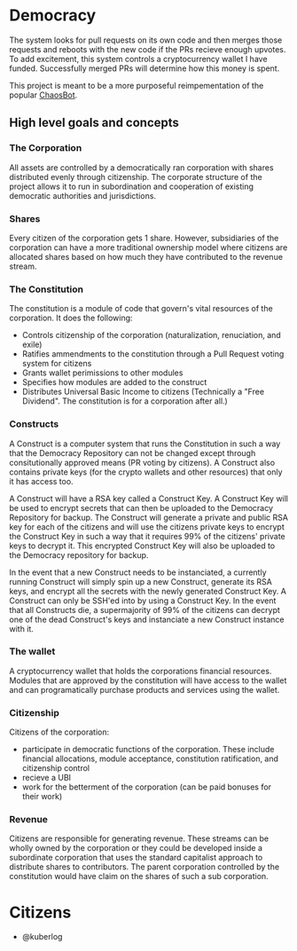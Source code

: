 # Democracy
 The system looks for pull requests on its own code and then merges those requests and reboots with the new code if the PRs recieve enough upvotes. 
 To add excitement, this system controls a cryptocurrency wallet I have funded. Successfully merged PRs will determine how this money is spent.

 This project is meant to be a more purposeful reimpementation of the popular [ChaosBot](https://github.com/Chaosthebot/Chaos).

## High level goals and concepts

### The Corporation
All assets are controlled by a democratically ran corporation with shares distributed evenly through citizenship. The corporate structure of the project allows it to run in subordination and cooperation of existing democratic authorities and jurisdictions.

### Shares
Every citizen of the corporation gets 1 share. However, subsidiaries of the corporation can have a more traditional ownership model where citizens are allocated shares based on how much they have contributed to the revenue stream.

### The Constitution
The constitution is a module of code that govern's vital resources of the corporation. It does the following:
- Controls citizenship of the corporation (naturalization, renuciation, and exile)
- Ratifies ammendments to the constitution through a Pull Request voting system for citizens
- Grants wallet perimissions to other modules
- Specifies how modules are added to the construct
- Distributes Universal Basic Income to citizens (Technically a "Free Dividend". The constitution is for a corporation after all.)

### Constructs
A Construct is a computer system that runs the Constitution in such a way that the Democracy Repository can not be changed except through consitutionally approved means (PR voting by citizens). A Construct also contains private keys (for the crypto wallets and other resources) that only it has access too. 

A Construct will have a RSA key called a Construct Key. A Construct Key will be used to encrypt secrets that can then be uploaded to the Democracy Repository for backup. The Construct will generate a private and public RSA key for each of the citizens and will use the citizens private keys to encrypt the Construct Key in such a way that it requires 99% of the citizens' private keys to decrypt it. This encrypted Construct Key will also be uploaded to the Democracy repository for backup. 

In the event that a new Construct needs to be instanciated, a currently running Construct will simply spin up a new Construct, generate its RSA keys, and encrypt all the secrets with the newly generated Construct Key. A Construct can only be SSH'ed into by using a Construct Key. In the event that all Constructs die, a supermajority of 99% of the citizens can decrypt one of the dead Construct's keys and instanciate a new Construct instance with it.

### The wallet
A cryptocurrency wallet that holds the corporations financial resources. Modules that are approved by the constitution will have access to the wallet and can programatically purchase products and services using the wallet.

### Citizenship
Citizens of the corporation:
- participate in democratic functions of the corporation. These include financial allocations, module acceptance, constitution ratification, and citizenship control
- recieve a UBI
- work for the betterment of the corporation (can be paid bonuses for their work)

### Revenue
Citizens are responsible for generating revenue. These streams can be wholly owned by the corporation or they could be developed inside a subordinate corporation that uses the standard capitalist approach to distribute shares to contributors. The parent corporation controlled by the constitution would have claim on the shares of such a sub corporation.


# Citizens
- @kuberlog
